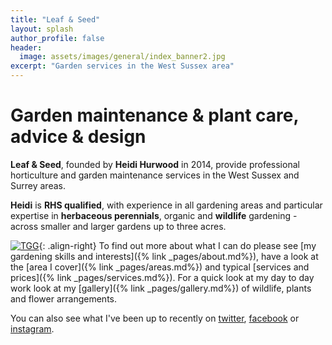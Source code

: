 ```yaml
---
title: "Leaf & Seed"
layout: splash
author_profile: false
header:
  image: assets/images/general/index_banner2.jpg
excerpt: "Garden services in the West Sussex area"
---
```

<!--![Leaf and Seed Logo](/assets/images/general/index_logo_med.png){: .align-left}-->

# Garden maintenance & plant care, advice & design
**Leaf & Seed**, founded by **Heidi Hurwood** in 2014, provide professional horticulture and garden maintenance services in the West Sussex and Surrey areas.

**Heidi** is **RHS qualified**, with experience in all gardening areas and particular expertise in **herbaceous perennials**, organic and **wildlife** gardening - across smaller and larger gardens up to three acres.

[![TGG](/assets/images/general/TGG.png)](http://thegardenersguild.co.uk){: .align-right}
To find out more about what I can do please see [my gardening skills and interests]({% link _pages/about.md%}), have a look at the [area I cover]({% link _pages/areas.md%}) and typical [services and prices]({% link _pages/services.md%}). For a quick look at my day to day work look at my [gallery]({% link _pages/gallery.md%}) of wildlife, plants and flower arrangements.

You can also see what I've been up to recently on [twitter](), [facebook](https://facebook.com/leafandseed/) or [instagram](https://instagram.com/leaf_and_seed).
